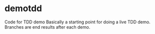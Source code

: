 # demotdd
Code for TDD demo
Basically a starting point for doing a live TDD demo.   Branches are end results after each demo.
